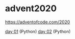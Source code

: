 # advent2020

https://adventofcode.com/2020

[day 01](https://github.com/gfnord/advent2020/tree/main/day01) (Python)
[day 02](https://github.com/gfnord/advent2020/tree/main/day02) (Python)

